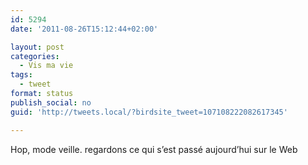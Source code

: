 ```yaml
---
id: 5294
date: '2011-08-26T15:12:44+02:00'

layout: post
categories:
  - Vis ma vie
tags:
  - tweet
format: status
publish_social: no
guid: 'http://tweets.local/?birdsite_tweet=107108222082617345'

---
```


Hop, mode veille. regardons ce qui s’est passé aujourd’hui sur le Web